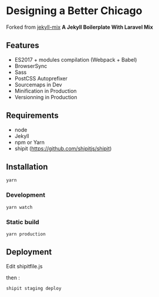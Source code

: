 # Designing a Better Chicago

Forked from [jekyll-mix](https://github.com/fredericpfisterer/jekyll-mix)
**A Jekyll Boilerplate With Laravel Mix**

## Features
* ES2017 + modules compilation (Webpack + Babel)
* BrowserSync
* Sass
* PostCSS Autoprefixer
* Sourcemaps in Dev
* Minification in Production
* Versionning in Production

## Requirements

* node
* Jekyll
* npm or Yarn
* shipit (https://github.com/shipitjs/shipit)

## Installation

```yarn```

### Development

```yarn watch```

### Static build

```yarn production```

## Deployment

Edit shipitfile.js

then :

```shipit staging deploy```
